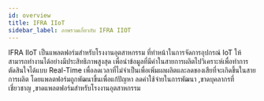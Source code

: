```yaml
---
id: overview
title: IFRA IIoT
sidebar_label: ภาพรวมเกี่ยวกับ IFRA IIOT
---
```




IFRA IIoT เป็นแพลตฟอร์มสำหรับโรงงานอุตสาหกรรม ที่ทำหน้าในการจัดการอุปกรณ์ IoT ให้สามารถทำงานได้อย่างมีประสิทธิภาพสูงสุด เพื่อนำข้อมูลที่มีค่าในสายการผลิตไปวิเคราะห์เพื่อทำการตัดสินใจได้แบบ Real-Time เพื่อลดเวลาที่ไม่จำเป็นเพื่อเพิ่มผลผลิตและลดของเสียที่จะเกิดขึ้นในสายการผลิต โดยแพลตฟอร์มถูกพัฒนาขึ้นเพื่อแก้ปัญหา ลดค่าใช้จ่ายในการพัฒนา ,ขาดบุคลากรที่เชี่ยวชาญ ,ขาดแพลตฟอร์มสำหรับโรงงานอุตสาหกรรม



